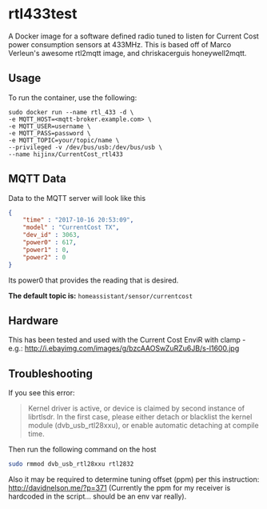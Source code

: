 # rtl433test
A Docker image for a software defined radio tuned to listen for Current Cost power consumption sensors at 433MHz.  This is based off of Marco Verleun's 
awesome rtl2mqtt image, and chriskacerguis honeywell2mqtt.

## Usage

To run the container, use the following:

```
sudo docker run --name rtl_433 -d \
-e MQTT_HOST=<mqtt-broker.example.com> \
-e MQTT_USER=username \
-e MQTT_PASS=password \
-e MQTT_TOPIC=your/topic/name \
--privileged -v /dev/bus/usb:/dev/bus/usb \
--name hijinx/CurrentCost_rtl433
```

## MQTT Data

Data to the MQTT server will look like this

```json
{
    "time" : "2017-10-16 20:53:09", 
    "model" : "CurrentCost TX", 
    "dev_id" : 3063, 
    "power0" : 617,
    "power1" : 0, 
    "power2" : 0
}
```

Its power0 that provides the reading that is desired.

**The default topic is:** ```homeassistant/sensor/currentcost```

## Hardware

This has been tested and used with the Current Cost EnviR with clamp - e.g.:
http://i.ebayimg.com/images/g/bzcAAOSwZuRZu6JB/s-l1600.jpg


## Troubleshooting

If you see this error:

> Kernel driver is active, or device is claimed by second instance of librtlsdr.
> In the first case, please either detach or blacklist the kernel module
> (dvb_usb_rtl28xxu), or enable automatic detaching at compile time.

Then run the following command on the host

```bash
sudo rmmod dvb_usb_rtl28xxu rtl2832
```

Also it may be required to determine tuning offset (ppm) per this instruction:
http://davidnelson.me/?p=371
(Currently the ppm for my receiver is hardcoded in the script... should be an env var really).
